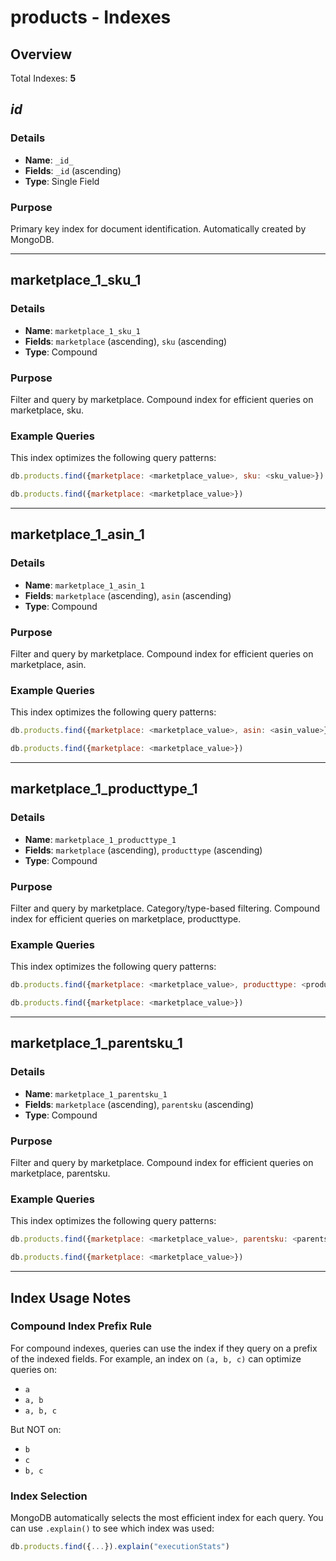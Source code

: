 # products - Indexes

## Overview

Total Indexes: **5**

## _id_

### Details

- **Name**: `_id_`
- **Fields**: `_id` (ascending)
- **Type**: Single Field

### Purpose

Primary key index for document identification. Automatically created by MongoDB.

---

## marketplace_1_sku_1

### Details

- **Name**: `marketplace_1_sku_1`
- **Fields**: `marketplace` (ascending), `sku` (ascending)
- **Type**: Compound

### Purpose

Filter and query by marketplace. Compound index for efficient queries on marketplace, sku.

### Example Queries

This index optimizes the following query patterns:

```javascript
db.products.find({marketplace: <marketplace_value>, sku: <sku_value>})
```

```javascript
db.products.find({marketplace: <marketplace_value>})
```

---

## marketplace_1_asin_1

### Details

- **Name**: `marketplace_1_asin_1`
- **Fields**: `marketplace` (ascending), `asin` (ascending)
- **Type**: Compound

### Purpose

Filter and query by marketplace. Compound index for efficient queries on marketplace, asin.

### Example Queries

This index optimizes the following query patterns:

```javascript
db.products.find({marketplace: <marketplace_value>, asin: <asin_value>})
```

```javascript
db.products.find({marketplace: <marketplace_value>})
```

---

## marketplace_1_producttype_1

### Details

- **Name**: `marketplace_1_producttype_1`
- **Fields**: `marketplace` (ascending), `producttype` (ascending)
- **Type**: Compound

### Purpose

Filter and query by marketplace. Category/type-based filtering. Compound index for efficient queries on marketplace, producttype.

### Example Queries

This index optimizes the following query patterns:

```javascript
db.products.find({marketplace: <marketplace_value>, producttype: <producttype_value>})
```

```javascript
db.products.find({marketplace: <marketplace_value>})
```

---

## marketplace_1_parentsku_1

### Details

- **Name**: `marketplace_1_parentsku_1`
- **Fields**: `marketplace` (ascending), `parentsku` (ascending)
- **Type**: Compound

### Purpose

Filter and query by marketplace. Compound index for efficient queries on marketplace, parentsku.

### Example Queries

This index optimizes the following query patterns:

```javascript
db.products.find({marketplace: <marketplace_value>, parentsku: <parentsku_value>})
```

```javascript
db.products.find({marketplace: <marketplace_value>})
```

---

## Index Usage Notes

### Compound Index Prefix Rule

For compound indexes, queries can use the index if they query on a prefix of the indexed fields. For example, an index on `(a, b, c)` can optimize queries on:
- `a`
- `a, b`
- `a, b, c`

But NOT on:
- `b`
- `c`
- `b, c`

### Index Selection

MongoDB automatically selects the most efficient index for each query. You can use `.explain()` to see which index was used:

```javascript
db.products.find({...}).explain("executionStats")
```
